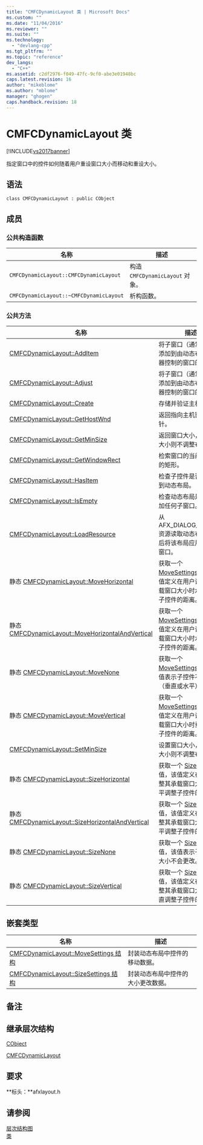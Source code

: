 ```yaml
---
title: "CMFCDynamicLayout 类 | Microsoft Docs"
ms.custom: ""
ms.date: "11/04/2016"
ms.reviewer: ""
ms.suite: ""
ms.technology: 
  - "devlang-cpp"
ms.tgt_pltfrm: ""
ms.topic: "reference"
dev_langs: 
  - "C++"
ms.assetid: c2df2976-f049-47fc-9cf0-abe3e01948bc
caps.latest.revision: 16
author: "mikeblome"
ms.author: "mblome"
manager: "ghogen"
caps.handback.revision: 18
---
```

# CMFCDynamicLayout 类
[!INCLUDE[vs2017banner](../../assembler/inline/includes/vs2017banner.md)]

指定窗口中的控件如何随着用户重设窗口大小而移动和重设大小。  
  
## 语法  
  
```  
class CMFCDynamicLayout : public CObject  
```  
  
## 成员  
  
### 公共构造函数  
  
|名称|描述|  
|--------|--------|  
|`CMFCDynamicLayout::CMFCDynamicLayout`|构造 `CMFCDynamicLayout` 对象。|  
|`CMFCDynamicLayout::~CMFCDynamicLayout`|析构函数。|  
  
### 公共方法  
  
|名称|描述|  
|--------|--------|  
|[CMFCDynamicLayout::AddItem](../Topic/CMFCDynamicLayout::AddItem.md)|将子窗口（通常是控件）添加到由动态布局管理器控制的窗口的列表。|  
|[CMFCDynamicLayout::Adjust](../Topic/CMFCDynamicLayout::Adjust.md)|将子窗口（通常是控件）添加到由动态布局管理器控制的窗口的列表。|  
|[CMFCDynamicLayout::Create](../Topic/CMFCDynamicLayout::Create.md)|存储并验证主机窗口。|  
|[CMFCDynamicLayout::GetHostWnd](../Topic/CMFCDynamicLayout::GetHostWnd.md)|返回指向主机窗口的指针。|  
|[CMFCDynamicLayout::GetMinSize](../Topic/CMFCDynamicLayout::GetMinSize.md)|返回窗口大小，低于此大小则不调整布局。|  
|[CMFCDynamicLayout::GetWindowRect](../Topic/CMFCDynamicLayout::GetWindowRect.md)|检索窗口的当前工作区的矩形。|  
|[CMFCDynamicLayout::HasItem](../Topic/CMFCDynamicLayout::HasItem.md)|检查子控件是否已添加到动态布局。|  
|[CMFCDynamicLayout::IsEmpty](../Topic/CMFCDynamicLayout::IsEmpty.md)|检查动态布局是否未添加任何子窗口。|  
|[CMFCDynamicLayout::LoadResource](../Topic/CMFCDynamicLayout::LoadResource.md)|从 AFX\_DIALOG\_LAYOUT 资源读取动态布局，然后将该布局应用到主机窗口。|  
|静态 [CMFCDynamicLayout::MoveHorizontal](../Topic/CMFCDynamicLayout::MoveHorizontal.md)|获取一个 [MoveSettings](../Topic/CMFCDynamicLayout::MoveSettings%20Structure.md) 值，该值定义在用户调整其承载窗口大小时水平移动子控件的距离。|  
|静态 [CMFCDynamicLayout::MoveHorizontalAndVertical](../Topic/CMFCDynamicLayout::MoveHorizontalAndVertical.md)|获取一个 [MoveSettings](../Topic/CMFCDynamicLayout::MoveSettings%20Structure.md) 值，该值定义在用户调整其承载窗口大小时水平移动子控件的距离。|  
|静态 [CMFCDynamicLayout::MoveNone](../Topic/CMFCDynamicLayout::MoveNone.md)|获取一个 [MoveSettings](../Topic/CMFCDynamicLayout::MoveSettings%20Structure.md) 值，该值表示子控件不移动（垂直或水平）。|  
|静态 [CMFCDynamicLayout::MoveVertical](../Topic/CMFCDynamicLayout::MoveVertical.md)|获取一个 [MoveSettings](../Topic/CMFCDynamicLayout::MoveSettings%20Structure.md) 值，该值定义在用户调整其承载窗口大小时垂直移动子控件的距离。|  
|[CMFCDynamicLayout::SetMinSize](../Topic/CMFCDynamicLayout::SetMinSize.md)|设置窗口大小，低于此大小则不调整布局。|  
|静态 [CMFCDynamicLayout::SizeHorizontal](../Topic/CMFCDynamicLayout::SizeHorizontal.md)|获取一个 [SizeSettings](../Topic/CMFCDynamicLayout::SizeSettings%20Structure.md) 值，该值定义在用户调整其承载窗口大小时水平调整子控件的程度。|  
|静态 [CMFCDynamicLayout::SizeHorizontalAndVertical](../Topic/CMFCDynamicLayout::SizeHorizontalAndVertical.md)|获取一个 [SizeSettings](../Topic/CMFCDynamicLayout::SizeSettings%20Structure.md) 值，该值定义在用户调整其承载窗口大小时水平调整子控件的程度。|  
|静态 [CMFCDynamicLayout::SizeNone](../Topic/CMFCDynamicLayout::SizeNone.md)|获取一个 [SizeSettings](../Topic/CMFCDynamicLayout::SizeSettings%20Structure.md) 值，该值表示子控件的大小不会更改。|  
|静态 [CMFCDynamicLayout::SizeVertical](../Topic/CMFCDynamicLayout::SizeVertical.md)|获取一个 [SizeSettings](../Topic/CMFCDynamicLayout::SizeSettings%20Structure.md) 值，该值定义在用户调整其承载窗口大小时垂直调整子控件的程度。|  
  
## 嵌套类型  
  
|名称|描述|  
|--------|--------|  
|[CMFCDynamicLayout::MoveSettings 结构](../Topic/CMFCDynamicLayout::MoveSettings%20Structure.md)|封装动态布局中控件的移动数据。|  
|[CMFCDynamicLayout::SizeSettings 结构](../Topic/CMFCDynamicLayout::SizeSettings%20Structure.md)|封装动态布局中控件的大小更改数据。|  
  
## 备注  
  
## 继承层次结构  
 [CObject](../../mfc/reference/cobject-class.md)  
  
 [CMFCDynamicLayout](../../mfc/reference/cmfctoolbarbutton-class.md)  
  
## 要求  
 **标头：**afxlayout.h  
  
## 请参阅  
 [层次结构图](../../mfc/hierarchy-chart.md)   
 [类](../../mfc/reference/mfc-classes.md)